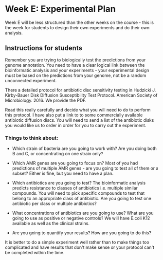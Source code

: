 # Week E: Experimental Plan

Week E will be less structured than the other weeks on the course - this is the week for students to design their own experiments and do their own analysis.

## Instructions for students

Remember you are trying to biologically test the predictions from your genome annotation. You need to have a clear logical link between the bioinformatic analysis and your experiments - your experimental design must be based on the predictions from your genome, not be a random unconnected experiment.

There a detailed protocol for antibiotic disc sensitivity testing in Hudzicki J. Kirby-Bauer Disk Diffusion Susceptibility Test Protocol. American Society of Microbiology. 2016. We provide the PDF.

Read this really carefully and decide what you will need to do to perform this protocol. I have also put a link to to some commercially available antibiotic diffusion discs. You will need to send a list of the antibiotic disks you would like us to order in order for you to carry out the experiment.

### Things to think about:

* Which strain of bacteria are you going to work with? Are you doing both B and C, or concentrating on one strain only?

* Which AMR genes are you going to focus on? Most of you had predictions of multiple AMR genes - are you going to test all of them or a subset? Either is fine, but you need to have a plan.

* Which antibiotics are you going to test? The bioinformatic analysis predicts resistance to classes of antibiotics i.e. multiple similar compounds. You will need to pick specific compounds to test that belong to an appropriate class of antibiotic. Are you going to test one antibiotic per class or multiple antibiotics?

* What concentrations of antibiotics are you going to use?
What are you going to use as positive or negative controls? We will have E.coli K12 available as well as the clinical strains.

* Are you going to quantify your results? How are you going to do this?

It is better to do a simple experiment well rather than to make things too complicated and have results that don't make sense or your protocol can't be completed within the time.
